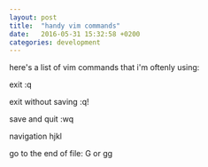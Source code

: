 ```yaml
---
layout: post
title:  "handy vim commands"
date:   2016-05-31 15:32:58 +0200
categories: development
---
```

here's a list of vim commands that i'm oftenly using:

exit
:q

exit without saving 
:q!

save and quit
:wq

navigation
hjkl

go to the end of file:
G or gg